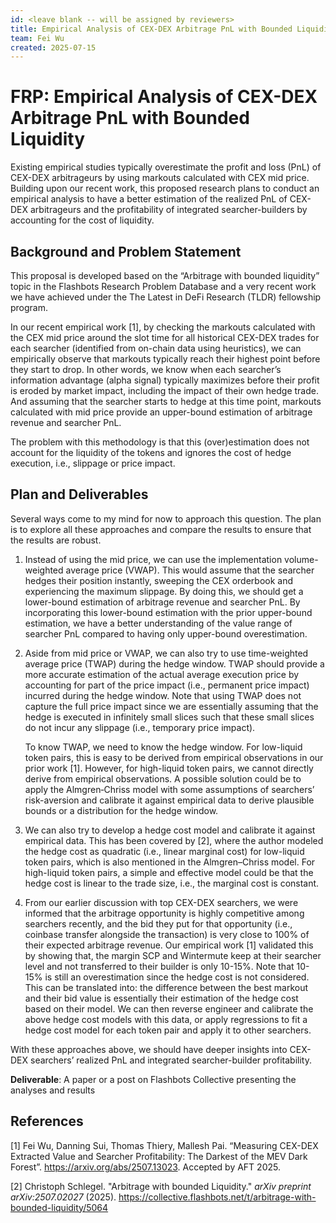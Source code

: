 ```yaml
---
id: <leave blank -- will be assigned by reviewers>
title: Empirical Analysis of CEX-DEX Arbitrage PnL with Bounded Liquidity
team: Fei Wu
created: 2025-07-15
---
```


# FRP: Empirical Analysis of CEX-DEX Arbitrage PnL with Bounded Liquidity

Existing empirical studies typically overestimate the profit and loss (PnL) of CEX-DEX arbitrageurs by using markouts calculated with CEX mid price. Building upon our recent work, this proposed research plans to conduct an empirical analysis to have a better estimation of the realized PnL of CEX-DEX arbitrageurs and the profitability of integrated searcher-builders by accounting for the cost of liquidity.

## Background and Problem Statement
This proposal is developed based on the “Arbitrage with bounded liquidity” topic in the Flashbots Research Problem Database and a very recent work we have achieved under the The Latest in DeFi Research (TLDR) fellowship program.

In our recent empirical work [1], by checking the markouts calculated with the CEX mid price around the slot time for all historical CEX-DEX trades for each searcher (identified from on-chain data using heuristics), we can empirically observe that markouts typically reach their highest point before they start to drop. In other words, we know when each searcher’s information advantage (alpha signal) typically maximizes before their profit is eroded by market impact, including the impact of their own hedge trade. And assuming that the searcher starts to hedge at this time point, markouts calculated with mid price provide an upper-bound estimation of arbitrage revenue and searcher PnL.

The problem with this methodology is that this (over)estimation does not account for the liquidity of the tokens and ignores the cost of hedge execution, i.e., slippage or price impact.

## Plan and Deliverables
Several ways come to my mind for now to approach this question. The plan is to explore all these approaches and compare the results to ensure that the results are robust.

1. Instead of using the mid price, we can use the implementation volume-weighted average price (VWAP). This would assume that the searcher hedges their position instantly, sweeping the CEX orderbook and experiencing the maximum slippage. By doing this, we should get a lower-bound estimation of arbitrage revenue and searcher PnL. By incorporating this lower-bound estimation with the prior upper-bound estimation, we have a better understanding of the value range of searcher PnL compared to having only upper-bound overestimation.
2. Aside from mid price or VWAP, we can also try to use time-weighted average price (TWAP) during the hedge window. TWAP should provide a more accurate estimation of the actual average execution price by accounting for part of the price impact (i.e., permanent price impact) incurred during the hedge window. Note that using TWAP does not capture the full price impact since we are essentially assuming that the hedge is executed in infinitely small slices such that these small slices do not incur any slippage (i.e., temporary price impact).
    
    To know TWAP, we need to know the hedge window. For low-liquid token pairs, this is easy to be derived from empirical observations in our prior work [1]. However, for high-liquid token pairs, we cannot directly derive from empirical observations. A possible solution could be to apply the Almgren‑Chriss model with some assumptions of searchers’ risk-aversion and calibrate it against empirical data to derive plausible bounds or a distribution for the hedge window.
    
3. We can also try to develop a hedge cost model and calibrate it against empirical data. This has been covered by [2], where the author modeled the hedge cost as quadratic (i.e., linear marginal cost) for low-liquid token pairs, which is also mentioned in the Almgren–Chriss model. For high-liquid token pairs, a simple and effective model could be that the hedge cost is linear to the trade size, i.e., the marginal cost is constant.
4. From our earlier discussion with top CEX-DEX searchers, we were informed that the arbitrage opportunity is highly competitive among searchers recently, and the bid they put for that opportunity (i.e., coinbase transfer alongside the transaction) is very close to 100% of their expected arbitrage revenue. Our empirical work [1] validated this by showing that, the margin SCP and Wintermute keep at their searcher level and not transferred to their builder is only 10-15%. Note that 10-15% is still an overestimation since the hedge cost is not considered. This can be translated into: the difference between the best markout and their bid value is essentially their estimation of the hedge cost based on their model. We can then reverse engineer and calibrate the above hedge cost models with this data, or apply regressions to fit a hedge cost model for each token pair and apply it to other searchers. 

With these approaches above, we should have deeper insights into CEX-DEX searchers’ realized PnL and integrated searcher-builder profitability.

**Deliverable**: A paper or a post on Flashbots Collective presenting the analyses and results

## References
[1] Fei Wu, Danning Sui, Thomas Thiery, Mallesh Pai. “Measuring CEX-DEX Extracted Value and Searcher Profitability: The Darkest of the MEV Dark Forest”. https://arxiv.org/abs/2507.13023. Accepted by AFT 2025.

[2] Christoph Schlegel. "Arbitrage with bounded Liquidity." *arXiv preprint arXiv:2507.02027* (2025). https://collective.flashbots.net/t/arbitrage-with-bounded-liquidity/5064
